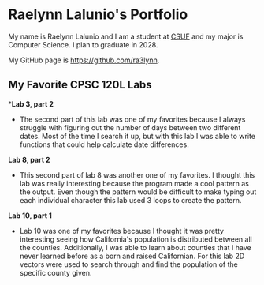 # Raelynn Lalunio's Portfolio

My name is Raelynn Lalunio and I am a student at [CSUF](https://www.fullerton.edu/) and my major is Computer Science. I plan to graduate in 2028.

My GitHub page is <https://github.com/ra3lynn>.

## My Favorite CPSC 120L Labs

***Lab 3, part 2**

*  The second part of this lab was one of my favorites because I always struggle with figuring out the number of days between two different dates. Most of the time I search it up, but with this lab I was able to write functions that could help calculate date differences. 

**Lab 8, part 2**

* This second part of lab 8 was another one of my favorites. I thought this lab was really interesting because the program made a cool pattern as the output. Even though the pattern would be difficult to make typing out each individual character this lab used 3 loops to create the pattern.

**Lab 10, part 1**

* Lab 10 was one of my favorites because I thought it was pretty interesting seeing how California's population is distributed between all the counties. Additionally, I was able to learn about counties that I have never learned before as a born and raised Californian. For this lab 2D vectors were used to search through and find the population of the specific county given. 